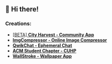 ## 👋 Hi there!

### Creations:
- [[BETA] **City Harvest - Community App**](https://city-harvest-app.web.app/)
- [**ImgCompressor - Online Image Compressor**](https://imgcompressor-app.web.app)
- [**QwikChat - Ephemeral Chat**](https://qwikchat.web.app)
- [**ACM Student Chapter - CUHP**](https://acmcuhp.web.app)
- [**WallStroke - Wallpaper App**](https://play.google.com/store/apps/details?id=com.appy.wallstroke)
